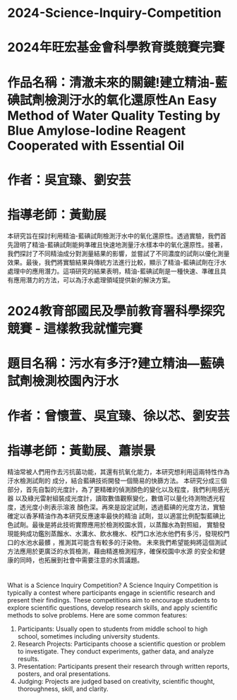 # 2024-Science-Inquiry-Competition

# 2024年旺宏基金會科學教育獎競賽完賽

# 作品名稱：清澈未來的關鍵!建立精油-藍碘試劑檢測汙水的氧化還原性An Easy Method of Water Quality Testing by Blue Amylose-Iodine Reagent Cooperated with Essential Oil
# 作者：吳宜臻、劉安芸
# 指導老師：黃勤展

本研究旨在探討利用精油-藍碘試劑檢測汙水中的氧化還原性。透過實驗，我們首先證明了精油-藍碘試劑能夠準確且快速地測量汙水樣本中的氧化還原性。接著，我們探討了不同精油成分對測量結果的影響，並嘗試了不同濃度的試劑以優化測量效果。最後，我們將實驗結果與傳統方法進行比較，顯示了精油-藍碘試劑在汙水處理中的應用潛力。這項研究的結果表明，精油-藍碘試劑是一種快速、準確且具有應用潛力的方法，可以為汙水處理領域提供新的解決方案。


#
# 2024教育部國民及學前教育署科學探究競賽 - 這樣教我就懂完賽
# 題目名稱：污水有多汙?建立精油—藍碘試劑檢測校園內汙水
# 作者：曾懷萱、吳宜臻、徐以芯、劉安芸
# 指導老師：黃勤展、蕭崇景

精油常被人們用作去污抗菌功能，其還有抗氧化能力，本研究想利用這兩特性作為汙水檢測試劑的
成分，結合藍碘技術開發一個簡易的快篩方法。
本研究分成三個部分，首先自製的光度計，為了更精確的偵測顏色的變化以及程度，我們利用感光器
以及綠光雷射組裝成光度計，讀取數值觀察變化，數值可以量化待測物透光程度，透光度小則表示溶液
顏色深。再來是設定試劑，透過藍碘的光度方法，實驗確定以香茅精油作為本研究反應速率最快的精油
試劑，並以適當比例配製藍碘比色試劑。最後是將此技術實際應用於檢測校園水質，以蒸餾水為對照組，
實驗發現能夠成功鑑別蒸餾水、水溝水、飲水機水、校門口水池水他們有多污，發現校門口的水池水最髒
，推測其可能含有較多的汙染物。
未來我們希望能夠將這個測試方法應用於更廣泛的水質檢測，藉由精進檢測程序，確保校園中水源
的安全和健康的同時，也拓展到社會中需要注意的水質議題。



#
What is a Science Inquiry Competition?
A Science Inquiry Competition is typically a contest where participants engage in scientific research and present their findings. These competitions aim to encourage students to explore scientific questions, develop research skills, and apply scientific methods to solve problems. Here are some common features:
1. Participants: Usually open to students from middle school to high school, sometimes including university students.
2. Research Projects: Participants choose a scientific question or problem to investigate. They conduct experiments, gather data, and analyze results.
3. Presentation: Participants present their research through written reports, posters, and oral presentations.
4. Judging: Projects are judged based on creativity, scientific thought, thoroughness, skill, and clarity.
#
